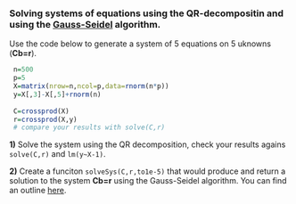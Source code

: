 ### Solving systems of equations using the QR-decompositin and using the [Gauss-Seidel](https://github.com/gdlc/STAT_COMP/blob/master/HANDOUTS/GaussSeidel.md) algorithm.

Use the code below to generate a system of 5 equations on 5 uknowns (**Cb=r**).

```r
 n=500
 p=5
 X=matrix(nrow=n,ncol=p,data=rnorm(n*p))
 y=X[,3]-X[,5]+rnorm(n)
 
 C=crossprod(X)
 r=crossprod(X,y)
 # compare your results with solve(C,r)
```


**1)** Solve the system using the QR decomposition, check your results agains `solve(C,r)` and `lm(y~X-1)`.


**2)** Create a funciton `solveSys(C,r,to1e-5)` that would produce and return a solution to the system **Cb=r** using the Gauss-Seidel algorithm. You can find an outline [here](https://github.com/gdlc/STAT_COMP/blob/master/HANDOUTS/GaussSeidel.md).

